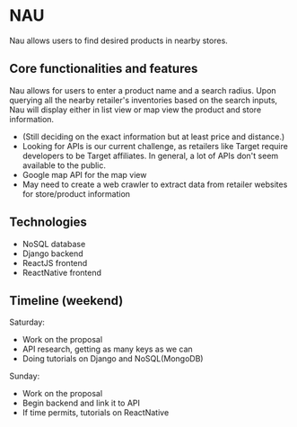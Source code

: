 # NAU



Nau allows users to find desired products in nearby stores.

## Core functionalities and features
Nau allows for users to enter a product name and a search radius. Upon querying all the nearby retailer's inventories based on the search inputs, Nau will display either in list view or map view the product and store information.
- (Still deciding on the exact information but at least price and distance.)
- Looking for APIs is our current challenge, as retailers like Target require developers to be Target affiliates. In general, a lot of APIs don't seem available to the public.
- Google map API for the map view
- May need to create a web crawler to extract data from retailer websites for store/product information

## Technologies
* NoSQL database
* Django backend
* ReactJS frontend
* ReactNative frontend

## Timeline (weekend)

Saturday:
* Work on the proposal
* API research, getting as many keys as we can
* Doing tutorials on Django and NoSQL(MongoDB)

Sunday:
* Work on the proposal
* Begin backend and link it to API
* If time permits, tutorials on ReactNative
